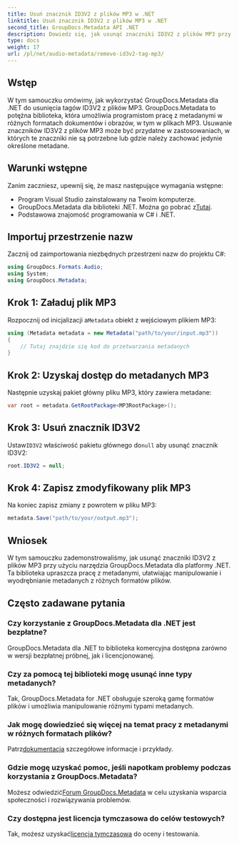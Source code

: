 ```yaml
---
title: Usuń znacznik ID3V2 z plików MP3 w .NET
linktitle: Usuń znacznik ID3V2 z plików MP3 w .NET
second_title: GroupDocs.Metadata API .NET
description: Dowiedz się, jak usunąć znaczniki ID3V2 z plików MP3 przy użyciu GroupDocs.Metadata dla .NET. Efektywnie zarządzaj metadanymi w projektach C#.
type: docs
weight: 17
url: /pl/net/audio-metadata/remove-id3v2-tag-mp3/
---
```

## Wstęp
W tym samouczku omówimy, jak wykorzystać GroupDocs.Metadata dla .NET do usunięcia tagów ID3V2 z plików MP3. GroupDocs.Metadata to potężna biblioteka, która umożliwia programistom pracę z metadanymi w różnych formatach dokumentów i obrazów, w tym w plikach MP3. Usuwanie znaczników ID3V2 z plików MP3 może być przydatne w zastosowaniach, w których te znaczniki nie są potrzebne lub gdzie należy zachować jedynie określone metadane.
## Warunki wstępne
Zanim zaczniesz, upewnij się, że masz następujące wymagania wstępne:
- Program Visual Studio zainstalowany na Twoim komputerze.
-  GroupDocs.Metadata dla biblioteki .NET. Można go pobrać z[Tutaj](https://releases.groupdocs.com/metadata/net/).
- Podstawowa znajomość programowania w C# i .NET.

## Importuj przestrzenie nazw
Zacznij od zaimportowania niezbędnych przestrzeni nazw do projektu C#:
```csharp
using GroupDocs.Formats.Audio;
using System;
using GroupDocs.Metadata;
```
## Krok 1: Załaduj plik MP3
 Rozpocznij od inicjalizacji a`Metadata` obiekt z wejściowym plikiem MP3:
```csharp
using (Metadata metadata = new Metadata("path/to/your/input.mp3"))
{
    // Tutaj znajdzie się kod do przetwarzania metadanych
}
```
## Krok 2: Uzyskaj dostęp do metadanych MP3
Następnie uzyskaj pakiet główny pliku MP3, który zawiera metadane:
```csharp
var root = metadata.GetRootPackage<MP3RootPackage>();
```
## Krok 3: Usuń znacznik ID3V2
 Ustaw`ID3V2` właściwość pakietu głównego do`null` aby usunąć znacznik ID3V2:
```csharp
root.ID3V2 = null;
```
## Krok 4: Zapisz zmodyfikowany plik MP3
Na koniec zapisz zmiany z powrotem w pliku MP3:
```csharp
metadata.Save("path/to/your/output.mp3");
```

## Wniosek
W tym samouczku zademonstrowaliśmy, jak usunąć znaczniki ID3V2 z plików MP3 przy użyciu narzędzia GroupDocs.Metadata dla platformy .NET. Ta biblioteka upraszcza pracę z metadanymi, ułatwiając manipulowanie i wyodrębnianie metadanych z różnych formatów plików.

## Często zadawane pytania
### Czy korzystanie z GroupDocs.Metadata dla .NET jest bezpłatne?
GroupDocs.Metadata dla .NET to biblioteka komercyjna dostępna zarówno w wersji bezpłatnej próbnej, jak i licencjonowanej.
### Czy za pomocą tej biblioteki mogę usunąć inne typy metadanych?
Tak, GroupDocs.Metadata for .NET obsługuje szeroką gamę formatów plików i umożliwia manipulowanie różnymi typami metadanych.
### Jak mogę dowiedzieć się więcej na temat pracy z metadanymi w różnych formatach plików?
 Patrz[dokumentacja](https://reference.groupdocs.com/metadata/net/) szczegółowe informacje i przykłady.
### Gdzie mogę uzyskać pomoc, jeśli napotkam problemy podczas korzystania z GroupDocs.Metadata?
 Możesz odwiedzić[Forum GroupDocs.Metadata](https://forum.groupdocs.com/c/metadata/14) w celu uzyskania wsparcia społeczności i rozwiązywania problemów.
### Czy dostępna jest licencja tymczasowa do celów testowych?
Tak, możesz uzyskać[licencja tymczasowa](https://purchase.groupdocs.com/temporary-license/) do oceny i testowania.